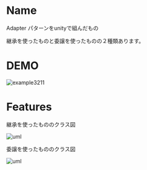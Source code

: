 # Name

Adapter パターンをunityで組んだもの

継承を使ったものと委譲を使ったものの２種類あります。

# DEMO

![example3211](https://user-images.githubusercontent.com/47607604/75462557-c82d5700-59c7-11ea-9408-75d66ab51dbe.gif)

# Features

継承を使ったもののクラス図

![uml](https://user-images.githubusercontent.com/47607604/75462113-0f671800-59c7-11ea-8f9e-610185147df1.png)

委譲を使ったもののクラス図

![uml](https://user-images.githubusercontent.com/47607604/75462177-2b6ab980-59c7-11ea-9a26-5704f63f8cf4.png)
